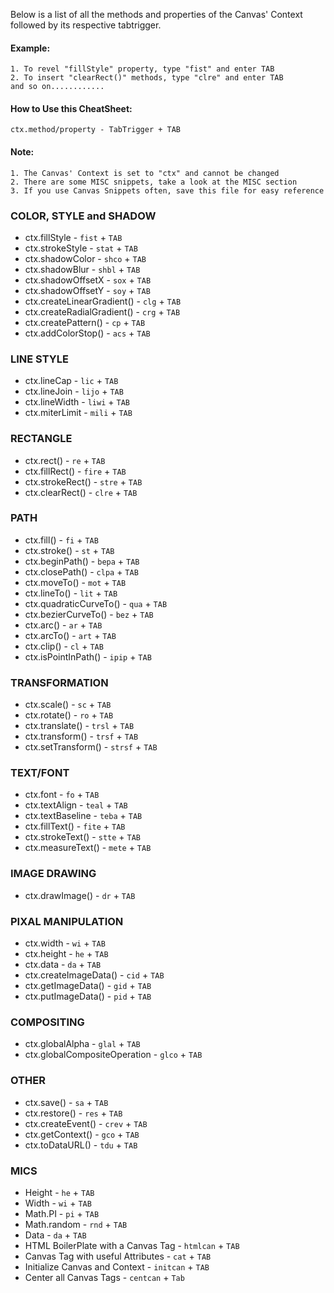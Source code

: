 Below is a list of all the methods and properties of the Canvas' Context followed by its respective tabtrigger.

#### Example:
	1. To revel "fillStyle" property, type "fist" and enter TAB
	2. To insert "clearRect()" methods, type "clre" and enter TAB
	and so on............

#### How to Use this CheatSheet:
	ctx.method/property - TabTrigger + TAB

#### Note:
	1. The Canvas' Context is set to "ctx" and cannot be changed
	2. There are some MISC snippets, take a look at the MISC section
	3. If you use Canvas Snippets often, save this file for easy reference

### COLOR, STYLE and SHADOW
* ctx.fillStyle - `fist` + `TAB`
* ctx.strokeStyle - `stat` + `TAB`
* ctx.shadowColor - `shco` + `TAB`
* ctx.shadowBlur - `shbl` + `TAB`
* ctx.shadowOffsetX - `sox` + `TAB`
* ctx.shadowOffsetY - `soy` + `TAB`
* ctx.createLinearGradient() - `clg` + `TAB`
* ctx.createRadialGradient() - `crg` + `TAB`
* ctx.createPattern() - `cp` + `TAB`
* ctx.addColorStop() - `acs` + `TAB`


### LINE STYLE
* ctx.lineCap - `lic` + `TAB`
* ctx.lineJoin - `lijo` + `TAB`
* ctx.lineWidth - `liwi` + `TAB`
* ctx.miterLimit - `mili` + `TAB`


### RECTANGLE
* ctx.rect() - `re` + `TAB`
* ctx.fillRect() - `fire` + `TAB`
* ctx.strokeRect() - `stre` + `TAB`
* ctx.clearRect() - `clre` + `TAB`


### PATH
* ctx.fill() - `fi` + `TAB`
* ctx.stroke() - `st` + `TAB`
* ctx.beginPath() - `bepa` + `TAB`
* ctx.closePath() - `clpa` + `TAB`
* ctx.moveTo() - `mot` + `TAB`
* ctx.lineTo() - `lit` + `TAB`
* ctx.quadraticCurveTo() - `qua` + `TAB`
* ctx.bezierCurveTo() - `bez` + `TAB`
* ctx.arc() - `ar` + `TAB`
* ctx.arcTo() - `art` + `TAB`
* ctx.clip() - `cl` + `TAB`
* ctx.isPointInPath() - `ipip` + `TAB`


### TRANSFORMATION
* ctx.scale() - `sc` + `TAB`
* ctx.rotate() - `ro` + `TAB`
* ctx.translate() - `trsl` + `TAB`
* ctx.transform() - `trsf` + `TAB`
* ctx.setTransform() - `strsf` + `TAB`


### TEXT/FONT
* ctx.font - `fo` + `TAB`
* ctx.textAlign - `teal` + `TAB`
* ctx.textBaseline - `teba` + `TAB`
* ctx.fillText() - `fite` + `TAB`
* ctx.strokeText() - `stte` + `TAB`
* ctx.measureText() - `mete` + `TAB`


### IMAGE DRAWING
* ctx.drawImage() - `dr` + `TAB`


### PIXAL MANIPULATION
* ctx.width - `wi` + `TAB`
* ctx.height - `he` + `TAB`
* ctx.data - `da` + `TAB`
* ctx.createImageData() - `cid` + `TAB`
* ctx.getImageData() - `gid` + `TAB`
* ctx.putImageData() - `pid` + `TAB`


### COMPOSITING
* ctx.globalAlpha - `glal` + `TAB`
* ctx.globalCompositeOperation - `glco` + `TAB`


### OTHER
* ctx.save() - `sa` + `TAB`
* ctx.restore() - `res` + `TAB`
* ctx.createEvent() - `crev` + `TAB`
* ctx.getContext() - `gco` + `TAB`
* ctx.toDataURL() - `tdu` + `TAB`


### MICS
* Height - `he` + `TAB`
* Width - `wi` + `TAB`
* Math.PI - `pi` + `TAB`
* Math.random - `rnd` + `TAB`
* Data - `da` + `TAB`
* HTML BoilerPlate with a Canvas Tag - `htmlcan` + `TAB`
* Canvas Tag with useful Attributes - `cat` + `TAB`
* Initialize Canvas and Context - `initcan` + `TAB`
* Center all Canvas Tags - `centcan` + `Tab`